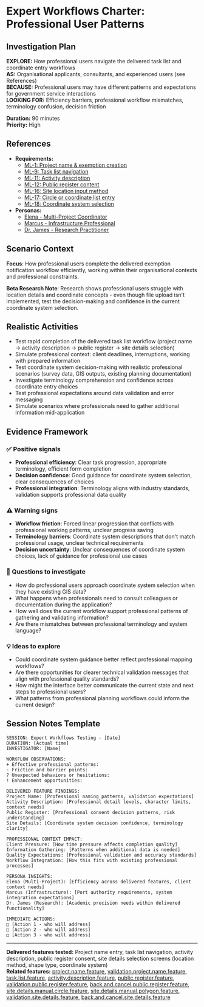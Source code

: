 # Expert Workflows Charter: Professional User Patterns

## Investigation Plan

**EXPLORE:** How professional users navigate the delivered task list and coordinate entry workflows  
**AS:** Organisational applicants, consultants, and experienced users (see References)  
**BECAUSE:** Professional users may have different patterns and expectations for government service interactions  
**LOOKING FOR:** Efficiency barriers, professional workflow mismatches, terminology confusion, decision friction

**Duration:** 90 minutes  
**Priority:** High

## References

- **Requirements:**
  - [ML-1: Project name & exemption creation](../user-stories/ML-1.provide.project.name.and.create.exemption.md)
  - [ML-9: Task list navigation](../user-stories/ML-9.view.the.task.list.md)
  - [ML-11: Activity description](../user-stories/ML-11.provide.activity.description.md)
  - [ML-12: Public register content](../user-stories/ML-12.provide.or.withhold.public.register.content.md)
  - [ML-16: Site location input method](../user-stories/ML-16.choose.file.upload.or.manual.coordinate.entry.md)
  - [ML-17: Circle or coordinate list entry](../user-stories/ML-17.choose.circle.or.coordinate.list.entry.md)
  - [ML-18: Coordinate system selection](../user-stories/ML-18.choose.coordinate.system.md)
- **Personas:**
  - [Elena - Multi-Project Coordinator](../personas/elena-multi-project-coordinator.md)
  - [Marcus - Infrastructure Professional](../personas/marcus-infrastructure-professional.md)
  - [Dr. James - Research Practitioner](../personas/dr-james-research-practitioner.md)

## Scenario Context

**Focus**: How professional users complete the delivered exemption notification workflow efficiently, working within their organisational contexts and professional constraints.

**Beta Research Note**: Research shows professional users struggle with location details and coordinate concepts - even though file upload isn't implemented, test the decision-making and confidence in the current coordinate system selection.

## Realistic Activities

- Test rapid completion of the delivered task list workflow (project name → activity description → public register → site details selection)
- Simulate professional context: client deadlines, interruptions, working with prepared information
- Test coordinate system decision-making with realistic professional scenarios (survey data, GIS outputs, existing planning documentation)
- Investigate terminology comprehension and confidence across coordinate entry choices
- Test professional expectations around data validation and error messaging
- Simulate scenarios where professionals need to gather additional information mid-application

## Evidence Framework

### ✅ Positive signals

- **Professional efficiency**: Clear task progression, appropriate terminology, efficient form completion
- **Decision confidence**: Good guidance for coordinate system selection, clear consequences of choices
- **Professional integration**: Terminology aligns with industry standards, validation supports professional data quality

### ⚠️ Warning signs

- **Workflow friction**: Forced linear progression that conflicts with professional working patterns, unclear progress saving
- **Terminology barriers**: Coordinate system descriptions that don't match professional usage, unclear technical requirements
- **Decision uncertainty**: Unclear consequences of coordinate system choices, lack of guidance for professional use cases

### 🤔 Questions to investigate

- How do professional users approach coordinate system selection when they have existing GIS data?
- What happens when professionals need to consult colleagues or documentation during the application?
- How well does the current workflow support professional patterns of gathering and validating information?
- Are there mismatches between professional terminology and system language?

### 💡 Ideas to explore

- Could coordinate system guidance better reflect professional mapping workflows?
- Are there opportunities for clearer technical validation messages that align with professional quality standards?
- How might the interface better communicate the current state and next steps to professional users?
- What patterns from professional planning workflows could inform the current design?

## Session Notes Template

```
SESSION: Expert Workflows Testing - [Date]
DURATION: [Actual time]
INVESTIGATOR: [Name]

WORKFLOW OBSERVATIONS:
+ Effective professional patterns:
- Friction and barrier points:
? Unexpected behaviors or hesitations:
! Enhancement opportunities:

DELIVERED FEATURE FINDINGS:
Project Name: [Professional naming patterns, validation expectations]
Activity Description: [Professional detail levels, character limits, context needs]
Public Register: [Professional consent decision patterns, risk understanding]
Site Details: [Coordinate system decision confidence, terminology clarity]

PROFESSIONAL CONTEXT IMPACT:
Client Pressure: [How time pressure affects completion quality]
Information Gathering: [Patterns when additional data is needed]
Quality Expectations: [Professional validation and accuracy standards]
Workflow Integration: [How this fits with existing professional processes]

PERSONA INSIGHTS:
Elena (Multi-Project): [Efficiency across delivered features, client context needs]
Marcus (Infrastructure): [Port authority requirements, system integration expectations]
Dr. James (Research): [Academic precision needs within delivered functionality]

IMMEDIATE ACTIONS:
□ [Action 1 - who will address]
□ [Action 2 - who will address]
□ [Action 3 - who will address]
```

---

**Delivered features tested:** Project name entry, task list navigation, activity description, public register consent, site details selection screens (location method, shape type, coordinate system)  
**Related features:** [project.name.feature](../../test/features/project.name.feature), [validation.project.name.feature](../../test/features/validation.project.name.feature), [task.list.feature](../../test/features/task.list.feature), [activity.description.feature](../../test/features/activity.description.feature), [public.register.feature](../../test/features/public.register.feature), [validation.public.register.feature](../../test/features/validation.public.register.feature), [back.and.cancel.public.register.feature](../../test/features/back.and.cancel.public.register.feature), [site.details.manual.circle.feature](../../test/features/site.details.manual.circle.feature), [site.details.manual.polygon.feature](../../test/features/site.details.manual.polygon.feature), [validation.site.details.feature](../../test/features/validation.site.details.feature), [back.and.cancel.site.details.feature](../../test/features/back.and.cancel.site.details.feature)
